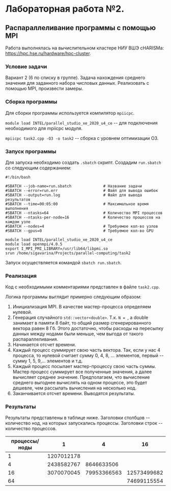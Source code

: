 # Лабораторная работа №2.
## Распараллеливание программы с помощью MPI

Работа выполнялась на вычислительном кластере НИУ ВШЭ cHARISMa: <https://hpc.hse.ru/hardware/hpc-cluster>.

### Условие задачи

Вариант 2 (6 по списку в группе). Задача нахождения среднего значения для заданного набора числовых данных. Реализовать с помощью MPI, произвести замеры.

### Сборка программы

Для сборки программы используется компилятор `mpiicpc`.

`module load INTEL/parallel_studio_xe_2020_u4_ce` -- для подключения необходимого для mpiicpc модуля.

`mpiicpc task2.cpp -O3 -o task2` -- сборка с уровнем оптимизации О3.

### Запуск программы

Для запуска необходимо создать `.sbatch` скрипт. Создадим `run.sbatch` со следующим содержанием:

```
#!/bin/bash

#SBATCH --job-name=run.sbatch              # Название задачи
#SBATCH --error=run.err                    # Файл для вывода ошибок
#SBATCH --output=run.log                   # Файл для вывода результатов
#SBATCH --time=00:05:00                    # Максимальное время выполнения
#SBATCH --ntasks=64                        # Количество MPI процессов
#SBATCH --ntasks-per-node=16               # Количество процессов на каждом узле
#SBATCH --nodes=4                          # Требуемое кол-во узлов
#SBATCH --gpus=0                           # Требуемое кол-во GPU

module load INTEL/parallel_studio_xe_2020_u4_ce
module load openmpi/4.0.5
export I_MPI_PMI_LIBRARY=/usr/lib64/libpmi.so
srun /home/sigavarina/Projects/parallel-computing/task2
```

Запуск осуществляется командой `sbatch run.sbatch`.

### Реализация

Код с необходимыми комментариями представлен в файле `task2.cpp`.

Логика программы выглядит примерно следующим образом:

1. Инициализация MPI. В качестве мастер-процесса определяем нулевой.
2. Генерация случайного `std::vector<double>`. Т.к. `N = `, а double занимает в памяти 8 байт, то общий размер сгенерированного вектора равен 8 Гб. Этого достаточно, чтобы расходы на пересылку данных между нодами были меньше, чем выгода от такого распараллеливания.
3. Начинается отсчет времени.
4. Каждый процесс суммирует свою часть вектора. Так, если у нас 4 процесса, то нулевой считает сумму 0, 4, 8, ... элементов, первый -- сумму 1, 5, 9,... элементов и т.д.
5. Каждый процесс посылает мастер-процессу свою часть суммы. Мастер процесс суммирует все полученные значения, а далее вычисляет среднее значение. Предполагаем, что вычисление среднего выгоднее вычислять на одном процессе, это будет дешевле, чем рассылать вычисления на несколько нод.
6. Заканчивается отсчет времени. Выводятся результаты.

### Результаты

Результаты представлены в таблице ниже. Заголовки столбцов -- количество нод, на которых запускались процессы. Заголовки строк -- количество процессов.

| процессы/ноды |           1 |           4 |            16 |
|---------------|-------------|-------------|---------------|
| 1             | 1207012178  |             |               |
| 4             | 2438582767  |  8646633506 |               |
| 16            | 3070070045  | 79953366563 |  12573499682  |
| 64            |             |             |  74699115554  |
